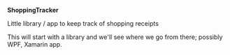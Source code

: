 **ShoppingTracker**

Little library / app to keep track of shopping receipts

This will start with a library and we'll see where we go from there; possibly WPF, Xamarin app.